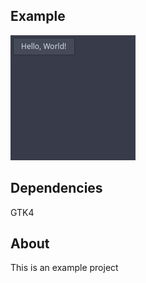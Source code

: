 ## Example
![screenshot.png](https://github.com/aussie114/example/blob/master/data/screenshot.png)  

## Dependencies  
GTK4  

## About  
This is an example project  

